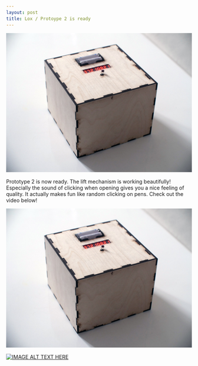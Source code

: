 ```yaml
---
layout: post
title: Lox / Protoype 2 is ready
---
```


![alt text](/images/model2.jpg "Logo Title Text 1")

Prototype 2 is now ready. The lift mechanism is working beautifully! Especially the sound
of clicking when opening gives you a nice feeling of quality. It actually makes fun like
random clicking on pens. Check out the video below!

![alt text](/images/model2.jpg "Logo Title Text 1")

[![IMAGE ALT TEXT HERE](http://img.youtube.com/vi/wyVM1x2QQp0/maxresdefault.jpg)](http://www.youtube.com/watch?v=wyVM1x2QQp0&)
